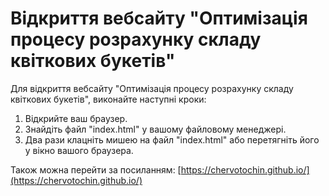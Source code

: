 # Відкриття вебсайту "Оптимізація процесу розрахунку складу квіткових букетів"

Для відкриття вебсайту "Оптимізація процесу розрахунку складу квіткових букетів", виконайте наступні кроки:

1. Відкрийте ваш браузер.
2. Знайдіть файл "index.html" у вашому файловому менеджері.
3. Два рази клацніть мишею на файл "index.html" або перетягніть його у вікно вашого браузера.

Також можна перейти за посиланням: [https://chervotochin.github.io/](https://chervotochin.github.io/)
